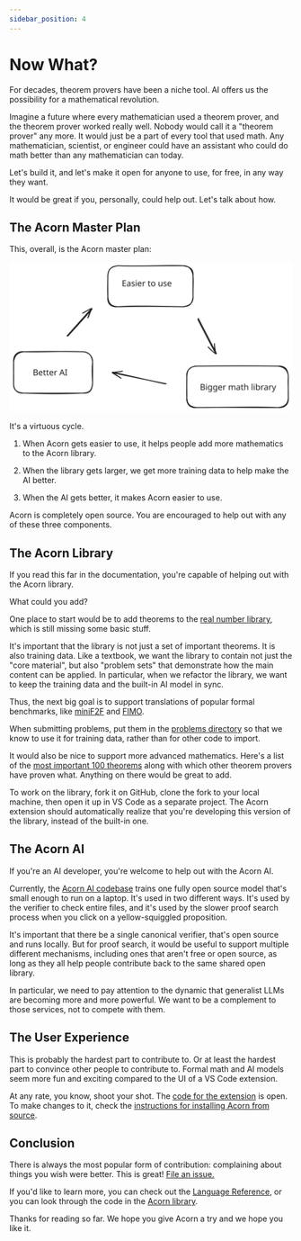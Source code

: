 ```yaml
---
sidebar_position: 4
---
```


# Now What?

For decades, theorem provers have been a niche tool. AI offers us the possibility for a mathematical revolution.

Imagine a future where every mathematician used a theorem prover, and the theorem prover worked really well. Nobody would call it a "theorem prover" any more. It would just be a part of every tool that used math. Any mathematician, scientist, or engineer could have an assistant who could do math better than any mathematician can today.

Let's build it, and let's make it open for anyone to use, for free, in any way they want.

It would be great if you, personally, could help out. Let's talk about how.

## The Acorn Master Plan

This, overall, is the Acorn master plan:

<div style={{ margin: '20px', padding: '20px' }}>
  <img src="/img/masterplan.svg" alt="Master Plan Diagram" />
</div>

It's a virtuous cycle.

1. When Acorn gets easier to use, it helps people add more mathematics to the Acorn library.

2. When the library gets larger, we get more training data to help make the AI better.

3. When the AI gets better, it makes Acorn easier to use.

Acorn is completely open source. You are encouraged to help out with any of these three components.

## The Acorn Library

If you read this far in the documentation, you're capable of helping out with the Acorn library.

What could you add?

One place to start would be to add theorems to the [real number library](/docs/library/real/),
which is still missing some basic stuff.

It's important that the library is not just a set of important theorems. It is also training data. Like a textbook, we want the library to contain not just the "core material", but also "problem sets" that demonstrate how the main content can be applied. In particular, when we refactor the library, we want to keep the training data and the built-in AI model in sync.

Thus, the next big goal is to support translations of popular formal benchmarks, like [miniF2F](https://github.com/openai/miniF2F) and [FIMO](https://arxiv.org/html/2309.04295v2).

When submitting problems, put them in the [problems directory](https://github.com/acornprover/acornlib/tree/master/problems) so that we know to use it for training data, rather than for other code to import.

It would also be nice to support more advanced mathematics. Here's a list of the [most important 100 theorems](https://www.cs.ru.nl/~freek/100/) along with which other theorem provers have proven what. Anything on there would be great to add.

To work on the library, fork it on GitHub, clone the fork to your local machine, then open it up in VS Code as a separate project. The Acorn extension should automatically realize that you're developing this version of the library, instead of the built-in one.

## The Acorn AI

If you're an AI developer, you're welcome to help out with the Acorn AI.

Currently, the [Acorn AI codebase](https://github.com/acornprover/acorn/tree/master/python) trains one fully open source model that's small enough to run on a laptop. It's used in two different ways. It's used by the verifier to check entire files, and it's used by the slower proof search process when you click on a yellow-squiggled proposition.

It's important that there be a single canonical verifier, that's open source and runs locally. But for proof search, it would be useful to support multiple different mechanisms, including ones that aren't free or open source, as long as they all help people contribute back to the same shared open library.

In particular, we need to pay attention to the dynamic that generalist LLMs are becoming more and more powerful. We want to be a complement to those services, not to compete with them.

## The User Experience

This is probably the hardest part to contribute to. Or at least the hardest part to convince other people to contribute to. Formal math and AI models seem more fun and exciting compared to the UI of a VS Code extension.

At any rate, you know, shoot your shot. The [code for the extension](https://github.com/acornprover/acorn/tree/master/vscode) is open. To make changes to it, check the [instructions for installing Acorn from source](https://github.com/acornprover/acorn/tree/master).

## Conclusion

There is always the most popular form of contribution: complaining about things you wish were better. This is great! [File an issue.](https://github.com/acornprover/acorn/issues)

If you'd like to learn more, you can check out the [Language Reference](/docs/category/language-reference), or you can look through the code in the [Acorn library](https://github.com/acornprover/acornlib).

Thanks for reading so far. We hope you give Acorn a try and we hope you like it.
